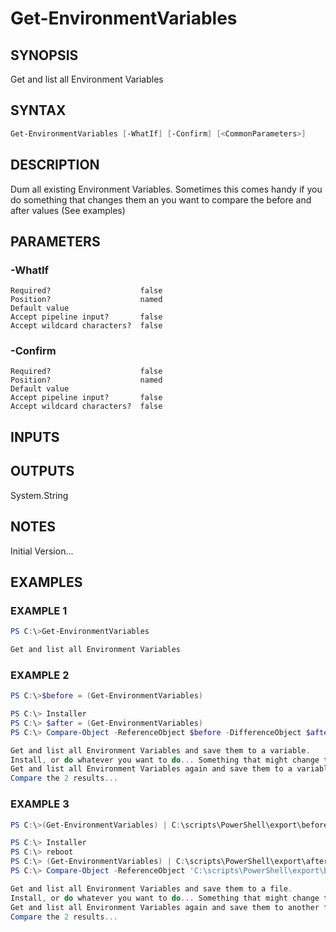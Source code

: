 ﻿# Get-EnvironmentVariables
## SYNOPSIS
Get and list all Environment Variables

## SYNTAX
```powershell
Get-EnvironmentVariables [-WhatIf] [-Confirm] [<CommonParameters>]
```

## DESCRIPTION
Dum all existing Environment Variables.
Sometimes this comes handy if you do something that changes them an you want to compare the before and after values (See examples)

## PARAMETERS
### -WhatIf <SwitchParameter>

```
Required?                    false
Position?                    named
Default value
Accept pipeline input?       false
Accept wildcard characters?  false
```
 
### -Confirm <SwitchParameter>

```
Required?                    false
Position?                    named
Default value
Accept pipeline input?       false
Accept wildcard characters?  false
```

## INPUTS


## OUTPUTS
System.String

## NOTES
Initial Version...

## EXAMPLES
### EXAMPLE 1
```powershell
PS C:\>Get-EnvironmentVariables

Get and list all Environment Variables
```

 
### EXAMPLE 2
```powershell
PS C:\>$before = (Get-EnvironmentVariables)

PS C:\> Installer
PS C:\> $after = (Get-EnvironmentVariables)
PS C:\> Compare-Object -ReferenceObject $before -DifferenceObject $after

Get and list all Environment Variables and save them to a variable.
Install, or do whatever you want to do... Something that might change the Environment Variables.
Get and list all Environment Variables again and save them to a variable.
Compare the 2 results...
```

 
### EXAMPLE 3
```powershell
PS C:\>(Get-EnvironmentVariables) | C:\scripts\PowerShell\export\before.txt

PS C:\> Installer
PS C:\> reboot
PS C:\> (Get-EnvironmentVariables) | C:\scripts\PowerShell\export\after.txt
PS C:\> Compare-Object -ReferenceObject 'C:\scripts\PowerShell\export\before.txt' -DifferenceObject 'C:\scripts\PowerShell\export\after.txt'

Get and list all Environment Variables and save them to a file.
Install, or do whatever you want to do... Something that might change the Environment Variables.
Get and list all Environment Variables again and save them to another file.
Compare the 2 results...
```



